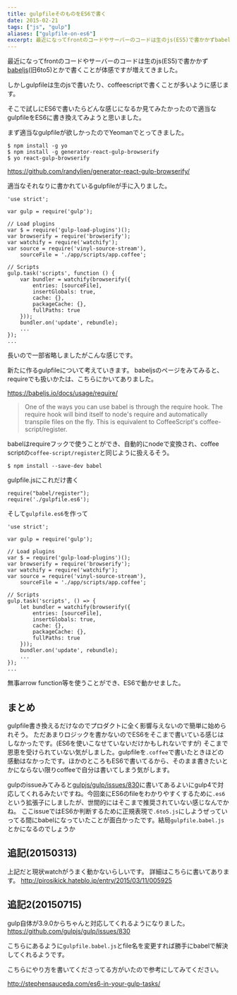 ```yaml
---
title: gulpfileそのものをES6で書く
date: 2015-02-21
tags: ["js", "gulp"]
aliases: ["gulpfile-on-es6"]
excerpt: 最近になってfrontのコードやサーバーのコードは生のjs(ES5)で書かかずbabeljs(旧6to5)とかで書くことが体感ですが増えてきました。しかしgulpfileは生のjsで書いたり、coffeescriptで書くことが多いように感じます。
---
```


最近になってfrontのコードやサーバーのコードは生のjs(ES5)で書かかず[babeljs](https://babeljs.io)(旧6to5)とかで書くことが体感ですが増えてきました。

しかしgulpfileは生のjsで書いたり、coffeescriptで書くことが多いように感じます。

そこで試しにES6で書いたらどんな感じになるか見てみたかったので適当なgulpfileをES6に書き換えてみようと思いました。

まず適当なgulpfileが欲しかったのでYeomanでとってきました。
```
$ npm install -g yo
$ npm install -g generator-react-gulp-browserify
$ yo react-gulp-browserify
```
https://github.com/randylien/generator-react-gulp-browserify/

適当なそれなりに書かれているgulpfileが手に入りました。

```
'use strict';

var gulp = require('gulp');

// Load plugins
var $ = require('gulp-load-plugins')();
var browserify = require('browserify');
var watchify = require('watchify');
var source = require('vinyl-source-stream'),
    sourceFile = './app/scripts/app.coffee';

// Scripts
gulp.task('scripts', function () {
    var bundler = watchify(browserify({
        entries: [sourceFile],
        insertGlobals: true,
        cache: {},
        packageCache: {},
        fullPaths: true
    }));
    bundler.on('update', rebundle);
    ...
});
...

```

長いので一部省略しましたがこんな感じです。

新たに作るgulpfileについて考えていきます。
babeljsのページをみてみると、requireでも扱いかたは、こちらにかいてありました。

https://babeljs.io/docs/usage/require/

> One of the ways you can use babel is through the require hook. The require hook will bind itself to node's require and automatically transpile files on the fly. This is equivalent to CoffeeScript's coffee-script/register.

babelはrequireフックで使うことができ、自動的にnodeで変換され、coffee scriptの`coffee-script/register`と同じように扱えるそう。


```
$ npm install --save-dev babel
```

gulpfile.jsにこれだけ書く
```
require("babel/register");
require('./gulpfile.es6');
```

そして`gulpfile.es6`を作って
```
'use strict';

var gulp = require('gulp');

// Load plugins
var $ = require('gulp-load-plugins')();
var browserify = require('browserify');
var watchify = require('watchify');
var source = require('vinyl-source-stream'),
    sourceFile = './app/scripts/app.coffee';

// Scripts
gulp.task('scripts', () => {
    let bundler = watchify(browserify({
        entries: [sourceFile],
        insertGlobals: true,
        cache: {},
        packageCache: {},
        fullPaths: true
    }));
    bundler.on('update', rebundle);
    ...
});
...

```


無事arrow function等を使うことができ、ES6で動かせました。


## まとめ
gulpfile書き換えるだけなのでプロダクトに全く影響与えないので簡単に始められそう。
ただあまりロジックを書かないのでES6をそこまで書いている感じはしなかったです。(ES6を使いこなせていないだけかもしれないですが)
そこまで恩恵を受けられていない気がしました。gulpfileを`.coffee`で書いたときほどの感動はなかったです。ほかのところもES6で書いてるから、そのまま書きたいとかにならない限りcoffeeで自分は書いてしまう気がします。


gulpのissueみてみると[gulpjs/gulp/issues/830](https://github.com/gulpjs/gulp/issues/830)に書いてあるよいにgulp4で対応してくれるみたいですね。今回楽にES6のfileをわかりやすくするために`.es6`という拡張子にしましたが、世間的にはそこまで推奨されていない感じなんでかね。
ここissueではES6か判断するために正規表現で`.6to5.js`にしようぜっていってる間にbabelになっていたことが面白かったです。結局`gulpfile.babel.js`とかになるのでしょうか

## 追記(20150313)
上記だと現状watchがうまく動かないらしいです。
詳細はこちらに書いてあります。
http://pirosikick.hateblo.jp/entry/2015/03/11/005925

## 追記2(20150715)
gulp自体が3.9.0からちゃんと対応してくれるようになりました。
https://github.com/gulpjs/gulp/issues/830

こちらにあるように`gulpfile.babel.js`とfile名を変更すれば勝手にbabelで解決してくれるようです。


こちらにやり方を書いてくださってる方がいたので参考にしてみてください。

http://stephensauceda.com/es6-in-your-gulp-tasks/
